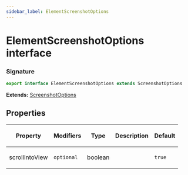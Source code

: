 ```yaml
---
sidebar_label: ElementScreenshotOptions
---
```


# ElementScreenshotOptions interface

### Signature

```typescript
export interface ElementScreenshotOptions extends ScreenshotOptions
```

**Extends:** [ScreenshotOptions](./puppeteer.screenshotoptions.md)

## Properties

<table><thead><tr><th>

Property

</th><th>

Modifiers

</th><th>

Type

</th><th>

Description

</th><th>

Default

</th></tr></thead>
<tbody><tr><td>

<span id="scrollintoview">scrollIntoView</span>

</td><td>

`optional`

</td><td>

boolean

</td><td>

</td><td>

`true`

</td></tr>
</tbody></table>
